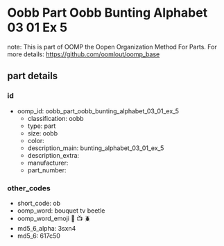 # Oobb Part Oobb Bunting Alphabet 03 01 Ex 5  

note: This is part of OOMP the Oopen Organization Method For Parts. For more details: https://github.com/oomlout/oomp_base

##  part details





### id
* oomp_id: oobb_part_oobb_bunting_alphabet_03_01_ex_5
  * classification: oobb
  * type: part
  * size: oobb
  * color: 
  * description_main: bunting_alphabet_03_01_ex_5
  * description_extra: 
  * manufacturer: 
  * part_number: 

### other_codes
* short_code: ob
* oomp_word: bouquet tv beetle
* oomp_word_emoji :bouquet: :tv: :beetle:
* md5_6_alpha: 3sxn4
* md5_6: 617c50
